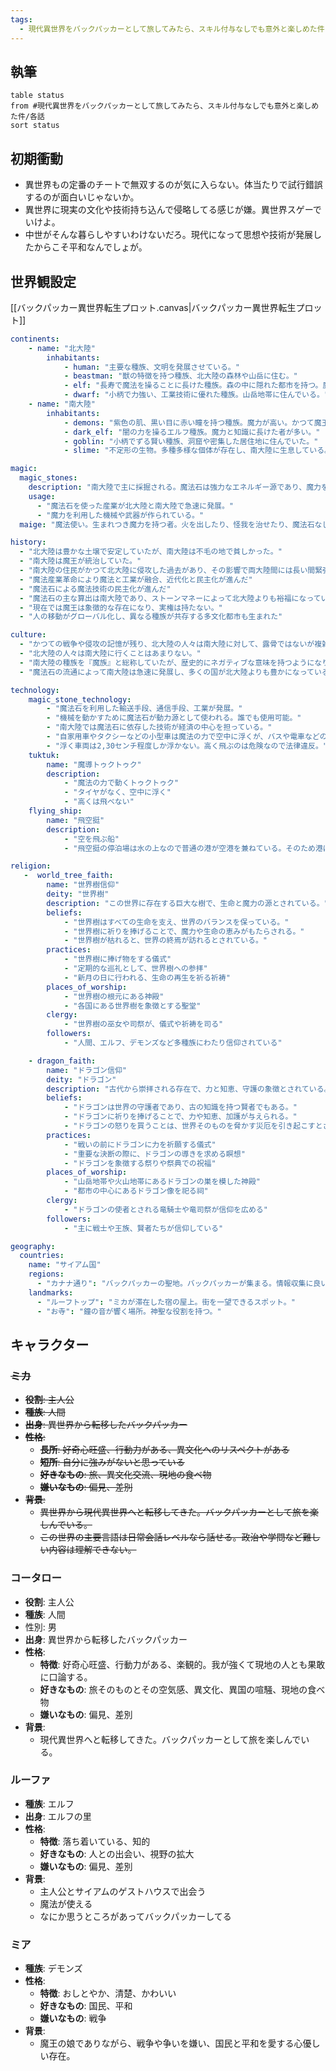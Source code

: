 ```yaml
---
tags:
  - 現代異世界をバックパッカーとして旅してみたら、スキル付与なしでも意外と楽しめた件
---
```

## 執筆
```dataview
table status
from #現代異世界をバックパッカーとして旅してみたら、スキル付与なしでも意外と楽しめた件/各話
sort status
```
## 初期衝動
- 異世界もの定番のチートで無双するのが気に入らない。体当たりで試行錯誤するのが面白いじゃないか。
- 異世界に現実の文化や技術持ち込んで侵略してる感じが嫌。異世界スゲーでいけよ。
- 中世がそんな暮らしやすいわけないだろ。現代になって思想や技術が発展したからこそ平和なんでしょが。
## 世界観設定
[[バックパッカー異世界転生プロット.canvas|バックパッカー異世界転生プロット]]
```yaml
continents:
	- name: "北大陸"
	    inhabitants:
	        - human: "主要な種族、文明を発展させている。"
	        - beastman: "獣の特徴を持つ種族、北大陸の森林や山岳に住む。"
	        - elf: "長寿で魔法を操ることに長けた種族。森の中に隠れた都市を持つ。魔力が高い"
	        - dwarf: "小柄で力強い、工業技術に優れた種族。山岳地帯に住んでいる。"
    - name: "南大陸"
	    inhabitants:
	        - demons: "紫色の肌、黒い目に赤い瞳を持つ種族。魔力が高い。かつて魔王の下で強大な勢力を誇った。"
	        - dark_elf: "闇の力を操るエルフ種族。魔力と知識に長けた者が多い。"
	        - goblin: "小柄でずる賢い種族、洞窟や密集した居住地に住んでいた。"
	        - slime: "不定形の生物。多種多様な個体が存在し、南大陸に生息している。"

magic:
  magic_stones:
    description: "南大陸で主に採掘される。魔法石は強力なエネルギー源であり、魔力を供給する重要な資源。"
    usage:
      - "魔法石を使った産業が北大陸と南大陸で急速に発展。"
      - "魔力を利用した機械や武器が作られている。"
  maige: "魔法使い。生まれつき魔力を持つ者。火を出したり、怪我を治せたり、魔法石なしで機械を動かせたりする。"

history:
  - "北大陸は豊かな土壌で安定していたが、南大陸は不毛の地で貧しかった。"
  - "南大陸は魔王が統治していた。"
  - "南大陸の住民がかつて北大陸に侵攻した過去があり、その影響で両大陸間には長い間緊張が続いていた。"
  - "魔法産業革命により魔法と工業が融合、近代化と民主化が進んだ"
  - "魔法石による魔法技術の民主化が進んだ"
  - "魔法石の主な算出は南大陸であり、ストーンマネーによって北大陸よりも裕福になっている。"
  - "現在では魔王は象徴的な存在になり、実権は持たない。"
  - "人の移動がグローバル化し、異なる種族が共存する多文化都市も生まれた"

culture:
  - "かつての戦争や侵攻の記憶が残り、北大陸の人々は南大陸に対して、露骨ではないが複雑な感情を抱いている。"
  - "北大陸の人々は南大陸に行くことはあまりない。"
  - "南大陸の種族を『魔族』と総称していたが、歴史的にネガティブな意味を持つようになり、使うことはタブー視されている。"
  - "魔法石の流通によって南大陸は急速に発展し、多くの国が北大陸よりも豊かになっている。"

technology:
	magic_stone_technology:
	    - "魔法石を利用した輸送手段、通信手段、工業が発展。"
	    - "機械を動かすために魔法石が動力源として使われる。誰でも使用可能。"
	    - "南大陸では魔法石に依存した技術が経済の中心を担っている。"
	    - "自家用車やタクシーなどの小型車は魔法の力で空中に浮くが、バスや電車などの大型車は浮かすのにエネルギー消耗が大きいので車輪がある。"
		- "浮く車両は2,30センチ程度しか浮かない。高く飛ぶのは危険なので法律違反。"
    tuktuk:
	    name: "魔導トゥクトゥク"
	    description:
		    - "魔法の力で動くトゥクトゥク"
		    - "タイヤがなく、空中に浮く"
		    - "高くは飛べない"
	flying_ship:
		name: "飛空挺"
		description:
			- "空を飛ぶ船"
			- "飛空挺の停泊場は水の上なので普通の港が空港を兼ねている。そのため港は海か大きな河川に近い"

religion:
   -  world_tree_faith:
        name: "世界樹信仰"
        deity: "世界樹"
        description: "この世界に存在する巨大な樹で、生命と魔力の源とされている。"
        beliefs:
            - "世界樹はすべての生命を支え、世界のバランスを保っている。"
            - "世界樹に祈りを捧げることで、魔力や生命の恵みがもたらされる。"
            - "世界樹が枯れると、世界の終焉が訪れるとされている。"
        practices:
            - "世界樹に捧げ物をする儀式"
            - "定期的な巡礼として、世界樹への参拝"
            - "新月の日に行われる、生命の再生を祈る祈祷"
        places_of_worship:
            - "世界樹の根元にある神殿"
            - "各国にある世界樹を象徴とする聖堂"
        clergy:
            - "世界樹の巫女や司祭が、儀式や祈祷を司る"
        followers:
            - "人間、エルフ、デモンズなど多種族にわたり信仰されている"

    - dragon_faith:
        name: "ドラゴン信仰"
        deity: "ドラゴン"
        description: "古代から崇拝される存在で、力と知恵、守護の象徴とされている。"
        beliefs:
            - "ドラゴンは世界の守護者であり、古の知識を持つ賢者でもある。"
            - "ドラゴンに祈りを捧げることで、力や知恵、加護が与えられる。"
            - "ドラゴンの怒りを買うことは、世界そのものを脅かす災厄を引き起こすとされる。"
        practices:
            - "戦いの前にドラゴンに力を祈願する儀式"
            - "重要な決断の際に、ドラゴンの導きを求める瞑想"
            - "ドラゴンを象徴する祭りや祭典での祝福"
        places_of_worship:
            - "山岳地帯や火山地帯にあるドラゴンの巣を模した神殿"
            - "都市の中心にあるドラゴン像を祀る祠"
        clergy:
            - "ドラゴンの使者とされる竜騎士や竜司祭が信仰を広める"
        followers:
            - "主に戦士や王族、賢者たちが信仰している"

geography:
  countries:
    name: "サイアム国"
    regions:
      - "カナナ通り": "バックパッカーの聖地。バックパッカーが集まる。情報収集に良い。"
    landmarks:
      - "ルーフトップ": "ミカが滞在した宿の屋上。街を一望できるスポット。"
      - "お寺": "鐘の音が響く場所。神聖な役割を持つ。"
```


## キャラクター

### ~~ミカ~~
- ~~**役割**: 主人公~~
- ~~**種族**: 人間~~
- ~~**出身**: 異世界から転移したバックパッカー~~
- ~~**性格**:~~
  - ~~**長所**: 好奇心旺盛、行動力がある、異文化へのリスペクトがある~~
  - ~~**短所**: 自分に強みがないと思っている~~
  - ~~**好きなもの**: 旅、異文化交流、現地の食べ物~~
  - ~~**嫌いなもの**: 偏見、差別~~
- ~~**背景**:~~
  - ~~異世界から現代異世界へと転移してきた。バックパッカーとして旅を楽しんでいる。~~
  - ~~この世界の主要言語は日常会話レベルなら話せる。政治や学問など難しい内容は理解できない。~~

### コータロー
- **役割**: 主人公
- **種族**: 人間
- 性別: 男
- **出身**: 異世界から転移したバックパッカー
- **性格**:
  - **特徴**: 好奇心旺盛、行動力がある、楽観的。我が強くて現地の人とも果敢に口論する。
  - **好きなもの**: 旅そのものとその空気感、異文化、異国の喧騒、現地の食べ物
  - **嫌いなもの**: 偏見、差別
- **背景**:
  - 現代異世界へと転移してきた。バックパッカーとして旅を楽しんでいる。
### ルーファ
- **種族**: エルフ
- **出身**: エルフの里
- **性格**:
  - **特徴**: 落ち着いている、知的
  - **好きなもの**: 人との出会い、視野の拡大
  - **嫌いなもの**: 偏見、差別
- **背景**:
  - 主人公とサイアムのゲストハウスで出会う
  - 魔法が使える
  - なにか思うところがあってバックパッカーしてる

### ミア
- **種族**: デモンズ
- **性格**:
  - **特徴**: おしとやか、清楚、かわいい
  - **好きなもの**: 国民、平和
  - **嫌いなもの**: 戦争
- **背景**:
  - 魔王の娘でありながら、戦争や争いを嫌い、国民と平和を愛する心優しい存在。
